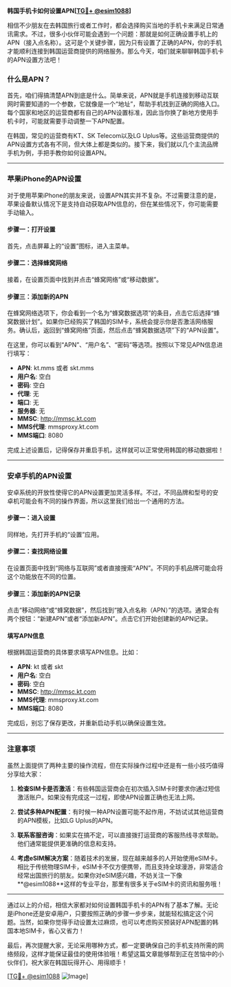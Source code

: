 **韩国手机卡如何设置APN[[TG💪+ @esim1088](https://t.me/s/esim1088)]**

相信不少朋友在去韩国旅行或者工作时，都会选择购买当地的手机卡来满足日常通讯需求。不过，很多小伙伴可能会遇到一个问题：那就是如何正确设置手机上的APN（接入点名称）。这可是个关键步骤，因为只有设置了正确的APN，你的手机才能顺利连接到韩国运营商提供的网络服务。那么今天，咱们就来聊聊韩国手机卡的APN设置方法吧！

### 什么是APN？

首先，咱们得搞清楚APN到底是什么。简单来说，APN就是手机连接到移动互联网时需要知道的一个参数，它就像是一个“地址”，帮助手机找到正确的网络入口。每个国家和地区的运营商都有自己的APN设置标准，因此当你换了新地方使用手机卡时，可能就需要手动调整一下APN配置。

在韩国，常见的运营商有KT、SK Telecom以及LG Uplus等。这些运营商提供的APN设置方式各有不同，但大体上都是类似的。接下来，我们就以几个主流品牌手机为例，手把手教你如何设置APN。

---

### 苹果iPhone的APN设置

对于使用苹果iPhone的朋友来说，设置APN其实并不复杂。不过需要注意的是，苹果设备默认情况下是支持自动获取APN信息的，但在某些情况下，你可能需要手动输入。

#### 步骤一：打开设置
首先，点击屏幕上的“设置”图标，进入主菜单。

#### 步骤二：选择蜂窝网络
接着，在设置页面中找到并点击“蜂窝网络”或“移动数据”。

#### 步骤三：添加新的APN
在蜂窝网络选项下，你会看到一个名为“蜂窝数据选项”的条目，点击它后选择“蜂窝数据计划”。如果你已经购买了韩国的SIM卡，系统会提示你是否激活网络服务。确认后，返回到“蜂窝网络”页面，然后点击“蜂窝数据选项”下的“APN设置”。

在这里，你可以看到“APN”、“用户名”、“密码”等选项。按照以下常见APN信息进行填写：

- **APN**: kt.mms 或者 skt.mms
- **用户名**: 空白
- **密码**: 空白
- **代理**: 无
- **端口**: 无
- **服务器**: 无
- **MMSC**: http://mmsc.kt.com
- **MMS代理**: mmsproxy.kt.com
- **MMS端口**: 8080

完成上述设置后，记得保存并重启手机，这样就可以正常使用韩国的移动数据啦！

---

### 安卓手机的APN设置

安卓系统的开放性使得它的APN设置更加灵活多样。不过，不同品牌和型号的安卓机可能会有不同的操作界面，所以这里我们给出一个通用的方法。

#### 步骤一：进入设置
同样地，先打开手机的“设置”应用。

#### 步骤二：查找网络设置
在设置页面中找到“网络与互联网”或者直接搜索“APN”。不同的手机品牌可能会将这个功能放在不同的位置。

#### 步骤三：添加新的APN记录
点击“移动网络”或“蜂窝数据”，然后找到“接入点名称（APN）”的选项。通常会有两个按钮：“新建APN”或者“添加新APN”。点击它们开始创建新的APN记录。

#### 填写APN信息
根据韩国运营商的具体要求填写APN信息。比如：

- **APN**: kt 或者 skt
- **用户名**: 空白
- **密码**: 空白
- **MMSC**: http://mmsc.kt.com
- **MMS代理**: mmsproxy.kt.com
- **MMS端口**: 8080

完成后，别忘了保存更改，并重新启动手机以确保设置生效。

---

### 注意事项

虽然上面提供了两种主要的操作流程，但在实际操作过程中还是有一些小技巧值得分享给大家：

1. **检查SIM卡是否激活**：有些韩国运营商会在初次插入SIM卡时要求你通过短信激活账户。如果没有完成这一过程，即使APN设置正确也无法上网。
   
2. **尝试多种APN配置**：有时候一种APN设置可能不起作用，不妨试试其他运营商的APN模板，比如LG Uplus的APN。

3. **联系客服咨询**：如果实在搞不定，可以直接拨打运营商的客服热线寻求帮助。他们通常能提供更准确的信息和支持。

4. **考虑eSIM解决方案**：随着技术的发展，现在越来越多的人开始使用eSIM卡。相比于传统物理SIM卡，eSIM卡不仅方便携带，而且支持全球漫游，非常适合经常出国旅行的朋友。如果你对eSIM感兴趣，不妨关注一下像**@esim1088**这样的专业平台，那里有很多关于eSIM卡的资讯和服务哦！

---

通过以上的介绍，相信大家都对如何设置韩国手机卡的APN有了基本了解。无论是iPhone还是安卓用户，只要按照正确的步骤一步步来，就能轻松搞定这个问题。当然，如果你觉得手动设置太过麻烦，也可以考虑购买预装好APN配置的韩国本地SIM卡，省心又省力！

最后，再次提醒大家，无论采用哪种方式，都一定要确保自己的手机支持所需的网络频段，这样才能保证最佳的使用体验哦！希望这篇文章能够帮到正在苦恼中的小伙伴们，祝大家在韩国玩得开心、用得顺手！

[[TG💪+ @esim1088](https://t.me/s/esim1088) ![Image](https://i.postimg.cc/4NQfJmqS/Snipaste-2025-05-13-00-14-12.png)]